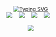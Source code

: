 <div align="center">
  <!-- dynamic typing effect 动态打字效果 -->
  <div align="center">
    <a href="https://threefish.site">
      <img src="https://readme-typing-svg.demolab.com?font=Fira+Code&pause=1000&width=435&lines=console.log(%22Hello%2C%20World%22);愿与年华凋敝罄，尘愆不染佛前灯&center=true&size=27" alt="Typing SVG" />
    </a>
  </div>

  <!-- profile logo 个人资料徽标 -->
  <div align="center">
    <a href="https://threefish.site"><img src="https://img.shields.io/badge/Website-博客-blue" /></a>&emsp;
    <!-- <a href="https://twitter.com/aurelius-shu/"><img src="https://img.shields.io/badge/Twitter-推特-blue" /></a>&emsp; -->
    <!-- <a href="https://www.youtube.com/@aurelius"><img src="https://img.shields.io/badge/YouTube-油管-c32136" /></a>&emsp; -->
    <!-- <a href="https://box.aurelius.com/weixin_mp"><img src="https://img.shields.io/badge/WeChat-微信-07c160" /></a>&emsp; -->
    <a href="https://space.bilibili.com/aurelius/"><img src="https://img.shields.io/badge/Bilibili-B站-ff69b4" /></a>&emsp;
    <a href="https://blog.csdn.net/ChaoMing_H"><img src="https://img.shields.io/badge/CSDN-论坛-c32136" /></a>&emsp;
    <a href="https://www.zhihu.com/people/aurelius-shu"><img src="https://img.shields.io/badge/Zhihu-知乎-blue" /></a>&emsp;
    <!-- visitor statistics logo 访客数统计徽标 -->
    <!-- <img src="https://komarev.com/ghpvc/?username=Aurelius-Huang&label=Views&color=0e75b6&style=flat" alt="访问量统计" /> -->
    <!-- <div align="center"> <img src="https://visitor-badge.glitch.me/badge?page_id=Aurelius-Huang" /> </div> -->
  </div>
</div>

<div align="center"> 
    <br>
    <img src="https://stats.justsong.cn/api/csdn?id=ChaoMing_H&theme=dark&hide_border=true">
    <br>
    <!-- github-readme-streak-stats 连续提交代码天数记录 -->
    <!-- <img src="https://github-readme-streak-stats.herokuapp.com/?user=Aurelius-Huang&theme=dark&hide_border=true" /> -->
    <!-- <br> -->
    <!-- <img height="137px" src="https://github-readme-stats.vercel.app/api?username=Aurelius-Huang&hide_title=true&hide_border=true&show_icons=trueline_height=21&text_color=000&icon_color=000&bg_color=0,ea6161,ffc64d,fffc4d,52fa5a&theme=graywhite" /> -->
    <!-- <img src="https://github-readme-stats.vercel.app/api/top-langs/?username=Aurelius-Huang&hide_title=true&hide_border=true&layout=compact&langs_count=6&text_color=000&icon_color=fff&bg_color=0,52fa5a,4dfcff,c64dff&theme=graywhite" /> -->
    <!-- <br> -->
    <!-- Awesome repo 比较好的仓库-->
    <!-- <a href="https://github.com/Aurelius-Huang/qihai-web">
        <img src="https://github-readme-stats.vercel.app/api/pin/?username=Aurelius-Huang&repo=qihai-web&theme=dark&bg_color=121212&hide_border=true" />
    </a> -->
    <!-- <a href="https://github.com/Aurelius-Huang/threefish">
        <img src="https://github-readme-stats.vercel.app/api/pin/?username=Aurelius-Huang&repo=threefish&theme=dark&bg_color=121212&hide_border=true" />
    </a> -->
    <!-- <br> -->
    <!-- GitHub Activity Graph GitHub 活动图 -->
    <!-- <img src="https://github-readme-activity-graph.vercel.app/graph?username=Aurelius-Huang&theme=dark&bg_color=FF000000&hide_border=true&hide_title=true" alt="Activity"/> -->
</div>

<!-- GitHub metrics 信息指标 -->
<div align="center">
    <!-- first form 第一个表格 -->
    <!-- <table>
        <tr>
            <td>
                <img src="https://cdn.jsdelivr.net/gh/Aurelius-Huang/Aurelius-Huang/github-metrics/people.followers.svg" alt="people.followers" />
            </td>
        </tr>
    </table> -->
</div>
